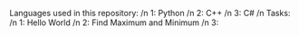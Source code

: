 Languages used in this repository: /n
1: Python /n
2: C++ /n
3: C# /n
Tasks: /n
1: Hello World /n
2: Find Maximum and Minimum /n
3:
